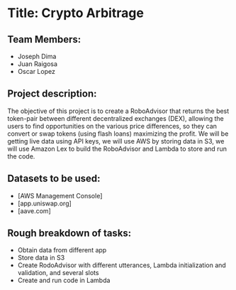 # Title: Crypto Arbitrage

## Team Members: 
* Joseph Dima
* Juan Raigosa
* Oscar Lopez

## Project description: 
The objective of this project is to create a RoboAdvisor that returns the best token-pair between different decentralized exchanges (DEX), allowing the users to find opportunities on the various price differences, so they can convert or swap tokens (using flash loans) maximizing the profit.
We will be getting live data using API keys, we will use AWS by storing data in S3, we will use Amazon Lex to build the RoboAdvisor and Lambda to store and run the code.

## Datasets to be used:
* [AWS Management Console]
* [app.uniswap.org]
* [aave.com]

## Rough breakdown of tasks:
* Obtain data from different app 
* Store data in S3
* Create RodoAdvisor with different utterances, Lambda initialization and validation, and several slots
* Create and run code in Lambda









